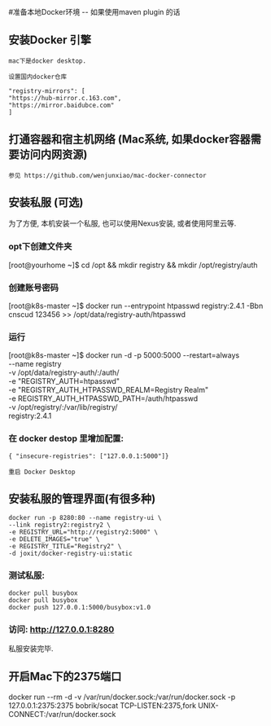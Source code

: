#准备本地Docker环境 -- 如果使用maven plugin 的话

## 安装Docker 引擎
    mac下是docker desktop.

    设置国内docker仓库

    "registry-mirrors": [
    "https://hub-mirror.c.163.com",
    "https://mirror.baidubce.com"
    ]

## 打通容器和宿主机网络 (Mac系统, 如果docker容器需要访问内网资源)

    参见 https://github.com/wenjunxiao/mac-docker-connector


## 安装私服 (可选)
为了方便, 本机安装一个私服, 也可以使用Nexus安装, 或者使用阿里云等.

### opt下创建文件夹
[root@yourhome ~]$ cd /opt && mkdir registry && mkdir /opt/registry/auth

### 创建账号密码
[root@k8s-master ~]$ docker run --entrypoint htpasswd registry:2.4.1 -Bbn cnscud 123456  >> /opt/data/registry-auth/htpasswd

### 运行
[root@k8s-master ~]$
docker run -d -p 5000:5000 --restart=always \
--name registry \
-v /opt/data/registry-auth/:/auth/ \
-e "REGISTRY_AUTH=htpasswd" \
-e "REGISTRY_AUTH_HTPASSWD_REALM=Registry Realm" \
-e REGISTRY_AUTH_HTPASSWD_PATH=/auth/htpasswd \
-v /opt/registry/:/var/lib/registry/ \
registry:2.4.1


### 在 docker destop 里增加配置:

    { "insecure-registries": ["127.0.0.1:5000"]}

    重启 Docker Desktop

## 安装私服的管理界面(有很多种)

    docker run -p 8280:80 --name registry-ui \
    --link registry2:registry2 \
    -e REGISTRY_URL="http://registry2:5000" \
    -e DELETE_IMAGES="true" \
    -e REGISTRY_TITLE="Registry2" \
    -d joxit/docker-registry-ui:static


### 测试私服:
    docker pull busybox
    docker pull busybox
    docker push 127.0.0.1:5000/busybox:v1.0

### 访问: http://127.0.0.1:8280


私服安装完毕.

## 开启Mac下的2375端口

docker run --rm -d -v /var/run/docker.sock:/var/run/docker.sock -p 127.0.0.1:2375:2375 bobrik/socat TCP-LISTEN:2375,fork UNIX-CONNECT:/var/run/docker.sock
